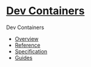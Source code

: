 <h1><a href="https://containers.dev" target="_blank">Dev Containers</a></h1>

Dev Containers 

- <a href="https://containers.dev/overview" target="_blank">Overview</a>
- <a href="https://containers.dev/implementors/json_reference/" target="_blank">Reference</a>
- <a href="https://containers.dev/implementors/spec/" target="_blank">Specification</a>
- <a href="https://containers.dev/guides" target="_blank">Guides</a>
